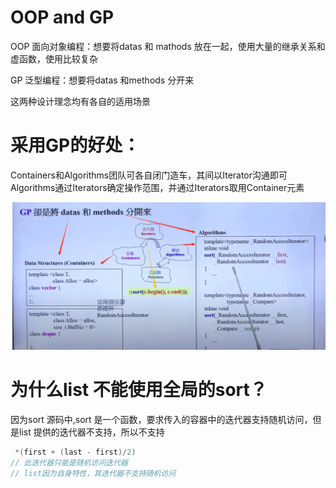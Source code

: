 # OOP and GP
OOP 面向对象编程：想要将datas 和 mathods 放在一起，使用大量的继承关系和虚函数，使用比较复杂

GP 泛型编程：想要将datas 和methods 分开来

这两种设计理念均有各自的适用场景

# 采用GP的好处：

Containers和Algorithms团队可各自闭门造车，其间以Iterator沟通即可
Algorithms通过Iterators确定操作范围，并通过Iterators取用Container元素

![GP示例](https://github.com/Deancook1/SGI-STL/blob/master/STL/Notes/images/GP.PNG)

# 为什么list 不能使用全局的sort？
因为sort 源码中,sort 是一个函数，要求传入的容器中的迭代器支持随机访问，但是list 提供的迭代器不支持，所以不支持
```C++
 *(first + (last - first)/2)
// 此迭代器只能是随机访问迭代器
// list因为自身特性，其迭代器不支持随机访问

```